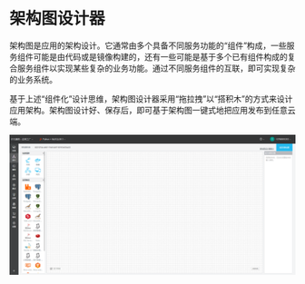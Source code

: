 # 架构图设计器

架构图是应用的架构设计。它通常由多个具备不同服务功能的“组件”构成，一些服务组件可能是由代码或是镜像构建的，还有一些可能是基于多个已有组件构成的复合服务组件以实现某些复杂的业务功能。通过不同服务组件的互联，即可实现复杂的业务系统。

基于上述“组件化”设计思维，架构图设计器采用“拖拉拽”以“搭积木”的方式来设计应用架构。架构图设计好、保存后，即可基于架构图一键式地把应用发布到任意云端。

![](/assets/import26.png)



